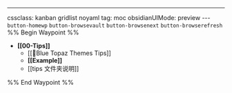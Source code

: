 ---
cssclass: kanban gridlist noyaml
tag: moc
obsidianUIMode: preview
--- `button-homewp`  `button-browsevault`  `button-browsenext` `button-browserefresh` 
%% Begin Waypoint %%
- **[[00-Tips]]**
	- [[🥑Blue Topaz Themes Tips]]
	- **[[Example]]**
	- [[tips 文件夹说明]]

%% End Waypoint %%